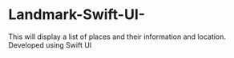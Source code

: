 # Landmark-Swift-UI-
This will display a list of places and their information and location. Developed using Swift UI
